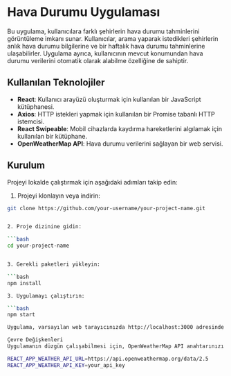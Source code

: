 # Hava Durumu Uygulaması

Bu uygulama, kullanıcılara farklı şehirlerin hava durumu tahminlerini görüntüleme imkanı sunar. Kullanıcılar, arama yaparak istedikleri şehirlerin anlık hava durumu bilgilerine ve bir haftalık hava durumu tahminlerine ulaşabilirler. Uygulama ayrıca, kullanıcının mevcut konumundan hava durumu verilerini otomatik olarak alabilme özelliğine de sahiptir.

## Kullanılan Teknolojiler

- **React**: Kullanıcı arayüzü oluşturmak için kullanılan bir JavaScript kütüphanesi.
- **Axios**: HTTP istekleri yapmak için kullanılan bir Promise tabanlı HTTP istemcisi.
- **React Swipeable**: Mobil cihazlarda kaydırma hareketlerini algılamak için kullanılan bir kütüphane.
- **OpenWeatherMap API**: Hava durumu verilerini sağlayan bir web servisi.

## Kurulum

Projeyi lokalde çalıştırmak için aşağıdaki adımları takip edin:

1. Projeyi klonlayın veya indirin:

```bash
git clone https://github.com/your-username/your-project-name.git


2. Proje dizinine gidin:

```bash
cd your-project-name


3. Gerekli paketleri yükleyin:

```bash
npm install

3. Uygulamayı çalıştırın:

```bash
npm start

Uygulama, varsayılan web tarayıcınızda http://localhost:3000 adresinde otomatik olarak açılacaktır.

Çevre Değişkenleri
Uygulamanın düzgün çalışabilmesi için, OpenWeatherMap API anahtarınızı içeren bir .env dosyası oluşturmanız gerekmektedir. Aşağıdaki değişkenleri .env dosyanıza ekleyin:

REACT_APP_WEATHER_API_URL=https://api.openweathermap.org/data/2.5
REACT_APP_WEATHER_API_KEY=your_api_key
